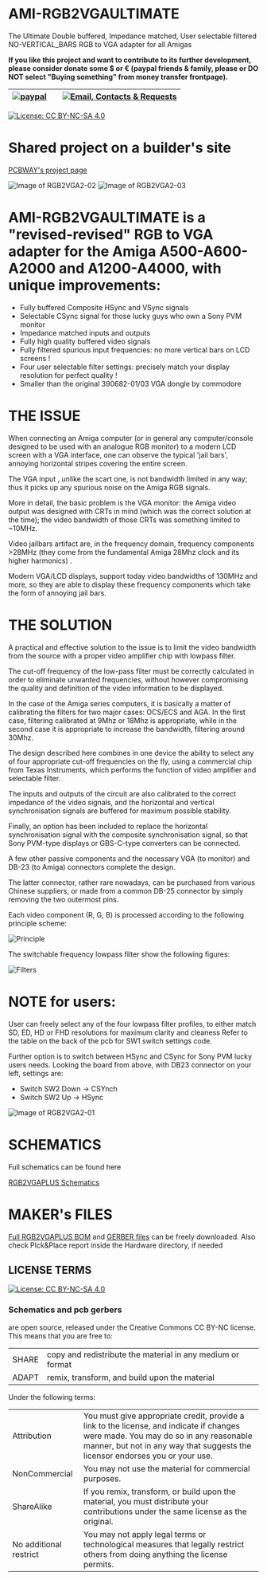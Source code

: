 # AMI-RGB2VGAULTIMATE
The Ultimate Double buffered, Impedance matched, User selectable filtered NO-VERTICAL_BARS RGB to VGA adapter for all Amigas


**If you like this project and want to contribute to its further development, please consider donate some $ or € (paypal friends & family, please or DO NOT select "Buying something" from money transfer frontpage).** 

| [![paypal](https://www.paypalobjects.com/en_US/i/btn/btn_donateCC_LG.gif)](https://paypal.me/mrkbrr)||[![Email, Contacts & Requests](https://github.com/EmberHeavyIndustries/Depot/blob/master/Pics/EmailSticker.jpg?raw=true)](mailto:EmberHEavyIndustries@gmail.com)|
| ------------------------------ | ---------------------------------------------- | --------------------------- |


[![License: CC BY-NC-SA 4.0](https://img.shields.io/badge/License-CC%20BY--NC--SA%204.0-lightgrey.svg)](https://creativecommons.org/licenses/by-nc-sa/4.0/)

# Shared project on a builder's site
[PCBWAY's project page](https://www.pcbway.com/project/shareproject/AMIRGB2VGA_ULTIMATE_6bd4d0e4.html)

![Image of RGB2VGA2-02](https://github.com/EmberHeavyIndustries/AMI-RGB2VGAULTIMATE/blob/main/Docs/RGB2VGAV3_01_300.jpg)
![Image of RGB2VGA2-03](https://github.com/EmberHeavyIndustries/AMI-RGB2VGAULTIMATE/blob/main/Docs/RGB2VGAV3_02_300.1.jpg)

# AMI-RGB2VGAULTIMATE is a **"revised-revised" RGB to VGA adapter** for the Amiga A500-A600-A2000 and A1200-A4000, with unique improvements:

- Fully buffered Composite HSync and VSync signals
- Selectable CSync signal for those lucky guys who own a Sony PVM monitor
- Impedance matched inputs and outputs
- Fully high quality buffered video signals
- Fully filtered spurious input frequencies: no more vertical bars on LCD screens !
- Four user selectable filter settings: precisely match your display resolution for perfect quality !
- Smaller than the original 390682-01/03 VGA dongle by commodore

# THE ISSUE

When connecting an Amiga computer (or in general any computer/console designed to be used with an analogue RGB monitor) to a modern LCD screen with a VGA interface, one can observe the typical 'jail bars', annoying horizontal stripes covering the entire screen.

The VGA input , unlike the scart one, is not bandwidth limited in any way; thus it picks up any spurious noise on the Amiga RGB signals.

More in detail, the basic problem is the VGA monitor: the Amiga video output was designed with CRTs in mind (which was the correct solution at the time); the video bandwidth of those CRTs was something limited to ~10MHz.

Video jailbars artifact are, in the frequency domain, frequency components >28MHz (they come from the fundamental Amiga 28Mhz clock and its higher harmonics) .

Modern VGA/LCD displays, support today video bandwidths of 130MHz and more, so they are able to display these frequency components which take the form of annoying jail bars.

# THE SOLUTION

A practical and effective solution to the issue is to limit the video bandwidth from the source with a proper video amplifier chip with lowpass filter.

The cut-off frequency of the low-pass filter must be correctly calculated in order to eliminate unwanted frequencies, without however compromising the quality and definition of the video information to be displayed.

In the case of the Amiga series computers, it is basically a matter of calibrating the filters for two major cases: OCS/ECS and AGA.
In the first case, filtering calibrated at 9Mhz or 18Mhz is appropriate, while in the second case it is appropriate to increase the bandwidth, filtering around 30Mhz.

The design described here combines in one device the ability to select any of four appropriate cut-off frequencies on the fly, using a commercial chip from Texas Instruments, which performs the function of video amplifier and selectable filter.

The inputs and outputs of the circuit are also calibrated to the correct impedance of the video signals, and the horizontal and vertical synchronisation signals are buffered for maximum possible stability.

Finally, an option has been included to replace the horizontal synchronisation signal with the composite synchronisation signal, so that Sony PVM-type displays or GBS-C-type converters can be connected.

A few other passive components and the necessary VGA (to monitor) and DB-23 (to Amiga) connectors complete the design.

The latter connector, rather rare nowadays, can be purchased from various Chinese suppliers, or made from a common DB-25 connector by simply removing the two outermost pins.

Each video component (R, G, B) is processed according to the following principle scheme:

![Principle](https://github.com/EmberHeavyIndustries/AMI-RGB2VGAULTIMATE/blob/main/Docs/1.png)

The switchable frequency lowpass filter show the following figures:

![Filters](https://github.com/EmberHeavyIndustries/AMI-RGB2VGAULTIMATE/blob/main/Docs/2.png)


# NOTE for users:

User can freely select any of the four lowpass filter profiles, to either match SD, ED, HD or FHD resolutions for maximum clarity and cleaness
Refer to the table on the back of the pcb for SW1 switch settings code.

Further option is to switch between HSync and CSync for Sony PVM lucky users needs.
Looking the board from above, with DB23 connector on your left, settings are:
  - Switch SW2 Down -> CSYnch
  - Switch SW2 Up   -> HSync

![Image of RGB2VGA2-01](https://github.com/EmberHeavyIndustries/AMI-RGB2VGAULTIMATE/blob/main/Docs/RGB2VGAULTIMATE.jpg)

# SCHEMATICS

Full schematics can be found here

[RGB2VGAPLUS Schematics](https://github.com/EmberHeavyIndustries/AMI-RGB2VGAULTIMATE/blob/main/Hardware/Schematic_RGB2VGA_V3_2023-11-02.pdf)

# MAKER's FILES

[Full RGB2VGAPLUS BOM](https://github.com/EmberHeavyIndustries/AMI-RGB2VGAULTIMATE/blob/main/Hardware/BOM_PCB_RGB2VGA_V3_2023-11-02.csv) and [GERBER files](https://github.com/EmberHeavyIndustries/AMI-RGB2VGAULTIMATE/blob/main/Hardware/Gerber_PCB_RGB2VGA_V3.zip) can be freely downloaded.
Also check PIck&Place report inside the Hardware directory, if needed


## **LICENSE TERMS**
[![License: CC BY-NC-SA 4.0](https://img.shields.io/badge/License-CC%20BY--NC--SA%204.0-lightgrey.svg)](https://creativecommons.org/licenses/by-nc-sa/4.0/)

### **Schematics and pcb gerbers**
are open source, released under the Creative Commons CC BY-NC license.
This means that you are free to:

|                      |                                                                        |
| -------------------- | ---------------------------------------------------------------------- |
|      SHARE           |      copy and redistribute the material in any medium or format        |
|      ADAPT           |      remix, transform, and build upon the material                     |

      
Under the following terms:

|                       |                                                                        |
| --------------------- | ---------------------------------------------------------------------- |
|     Attribution       | You must give appropriate credit, provide a link to the license, and indicate if changes were made. You may do so in any reasonable manner, but not in any way that suggests the licensor endorses you or your use. |
|      NonCommercial    | You may not use the material for commercial purposes.                  |
|      ShareAlike       | If you remix, transform, or build upon the material, you must distribute your contributions under the same license as the original.          |
| No additional restrict| You may not apply legal terms or technological measures that legally restrict others from doing anything the license permits.  |



